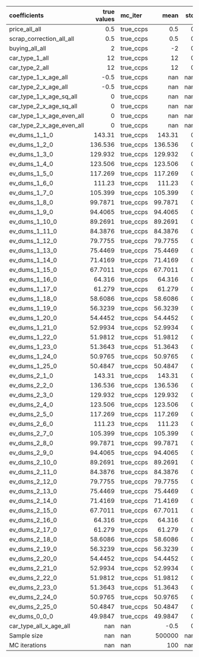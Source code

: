 | coefficients              |   true values | mc_iter   |        mean |   std |     p2.5 |    p97.5 |
|:--------------------------|--------------:|:----------|------------:|------:|---------:|---------:|
| price_all_all             |        0.5    | true_ccps |      0.5    |     0 |   0.5    |   0.5    |
| scrap_correction_all_all  |        0.5    | true_ccps |      0.5    |     0 |   0.5    |   0.5    |
| buying_all_all            |        2      | true_ccps |     -2      |     0 |  -2      |  -2      |
| car_type_1_all            |       12      | true_ccps |     12      |     0 |  12      |  12      |
| car_type_2_all            |       12      | true_ccps |     12      |     0 |  12      |  12      |
| car_type_1_x_age_all      |       -0.5    | true_ccps |    nan      |   nan | nan      | nan      |
| car_type_2_x_age_all      |       -0.5    | true_ccps |    nan      |   nan | nan      | nan      |
| car_type_1_x_age_sq_all   |        0      | true_ccps |    nan      |   nan | nan      | nan      |
| car_type_2_x_age_sq_all   |        0      | true_ccps |    nan      |   nan | nan      | nan      |
| car_type_1_x_age_even_all |        0      | true_ccps |    nan      |   nan | nan      | nan      |
| car_type_2_x_age_even_all |        0      | true_ccps |    nan      |   nan | nan      | nan      |
| ev_dums_1_1_0             |      143.31   | true_ccps |    143.31   |     0 | 143.31   | 143.31   |
| ev_dums_1_2_0             |      136.536  | true_ccps |    136.536  |     0 | 136.536  | 136.536  |
| ev_dums_1_3_0             |      129.932  | true_ccps |    129.932  |     0 | 129.932  | 129.932  |
| ev_dums_1_4_0             |      123.506  | true_ccps |    123.506  |     0 | 123.506  | 123.506  |
| ev_dums_1_5_0             |      117.269  | true_ccps |    117.269  |     0 | 117.269  | 117.269  |
| ev_dums_1_6_0             |      111.23   | true_ccps |    111.23   |     0 | 111.23   | 111.23   |
| ev_dums_1_7_0             |      105.399  | true_ccps |    105.399  |     0 | 105.399  | 105.399  |
| ev_dums_1_8_0             |       99.7871 | true_ccps |     99.7871 |     0 |  99.7871 |  99.7871 |
| ev_dums_1_9_0             |       94.4065 | true_ccps |     94.4065 |     0 |  94.4065 |  94.4065 |
| ev_dums_1_10_0            |       89.2691 | true_ccps |     89.2691 |     0 |  89.2691 |  89.2691 |
| ev_dums_1_11_0            |       84.3876 | true_ccps |     84.3876 |     0 |  84.3876 |  84.3876 |
| ev_dums_1_12_0            |       79.7755 | true_ccps |     79.7755 |     0 |  79.7755 |  79.7755 |
| ev_dums_1_13_0            |       75.4469 | true_ccps |     75.4469 |     0 |  75.4469 |  75.4469 |
| ev_dums_1_14_0            |       71.4169 | true_ccps |     71.4169 |     0 |  71.4169 |  71.4169 |
| ev_dums_1_15_0            |       67.7011 | true_ccps |     67.7011 |     0 |  67.7011 |  67.7011 |
| ev_dums_1_16_0            |       64.316  | true_ccps |     64.316  |     0 |  64.316  |  64.316  |
| ev_dums_1_17_0            |       61.279  | true_ccps |     61.279  |     0 |  61.279  |  61.279  |
| ev_dums_1_18_0            |       58.6086 | true_ccps |     58.6086 |     0 |  58.6086 |  58.6086 |
| ev_dums_1_19_0            |       56.3239 | true_ccps |     56.3239 |     0 |  56.3239 |  56.3239 |
| ev_dums_1_20_0            |       54.4452 | true_ccps |     54.4452 |     0 |  54.4452 |  54.4452 |
| ev_dums_1_21_0            |       52.9934 | true_ccps |     52.9934 |     0 |  52.9934 |  52.9934 |
| ev_dums_1_22_0            |       51.9812 | true_ccps |     51.9812 |     0 |  51.9812 |  51.9812 |
| ev_dums_1_23_0            |       51.3643 | true_ccps |     51.3643 |     0 |  51.3643 |  51.3643 |
| ev_dums_1_24_0            |       50.9765 | true_ccps |     50.9765 |     0 |  50.9765 |  50.9765 |
| ev_dums_1_25_0            |       50.4847 | true_ccps |     50.4847 |     0 |  50.4847 |  50.4847 |
| ev_dums_2_1_0             |      143.31   | true_ccps |    143.31   |     0 | 143.31   | 143.31   |
| ev_dums_2_2_0             |      136.536  | true_ccps |    136.536  |     0 | 136.536  | 136.536  |
| ev_dums_2_3_0             |      129.932  | true_ccps |    129.932  |     0 | 129.932  | 129.932  |
| ev_dums_2_4_0             |      123.506  | true_ccps |    123.506  |     0 | 123.506  | 123.506  |
| ev_dums_2_5_0             |      117.269  | true_ccps |    117.269  |     0 | 117.269  | 117.269  |
| ev_dums_2_6_0             |      111.23   | true_ccps |    111.23   |     0 | 111.23   | 111.23   |
| ev_dums_2_7_0             |      105.399  | true_ccps |    105.399  |     0 | 105.399  | 105.399  |
| ev_dums_2_8_0             |       99.7871 | true_ccps |     99.7871 |     0 |  99.7871 |  99.7871 |
| ev_dums_2_9_0             |       94.4065 | true_ccps |     94.4065 |     0 |  94.4065 |  94.4065 |
| ev_dums_2_10_0            |       89.2691 | true_ccps |     89.2691 |     0 |  89.2691 |  89.2691 |
| ev_dums_2_11_0            |       84.3876 | true_ccps |     84.3876 |     0 |  84.3876 |  84.3876 |
| ev_dums_2_12_0            |       79.7755 | true_ccps |     79.7755 |     0 |  79.7755 |  79.7755 |
| ev_dums_2_13_0            |       75.4469 | true_ccps |     75.4469 |     0 |  75.4469 |  75.4469 |
| ev_dums_2_14_0            |       71.4169 | true_ccps |     71.4169 |     0 |  71.4169 |  71.4169 |
| ev_dums_2_15_0            |       67.7011 | true_ccps |     67.7011 |     0 |  67.7011 |  67.7011 |
| ev_dums_2_16_0            |       64.316  | true_ccps |     64.316  |     0 |  64.316  |  64.316  |
| ev_dums_2_17_0            |       61.279  | true_ccps |     61.279  |     0 |  61.279  |  61.279  |
| ev_dums_2_18_0            |       58.6086 | true_ccps |     58.6086 |     0 |  58.6086 |  58.6086 |
| ev_dums_2_19_0            |       56.3239 | true_ccps |     56.3239 |     0 |  56.3239 |  56.3239 |
| ev_dums_2_20_0            |       54.4452 | true_ccps |     54.4452 |     0 |  54.4452 |  54.4452 |
| ev_dums_2_21_0            |       52.9934 | true_ccps |     52.9934 |     0 |  52.9934 |  52.9934 |
| ev_dums_2_22_0            |       51.9812 | true_ccps |     51.9812 |     0 |  51.9812 |  51.9812 |
| ev_dums_2_23_0            |       51.3643 | true_ccps |     51.3643 |     0 |  51.3643 |  51.3643 |
| ev_dums_2_24_0            |       50.9765 | true_ccps |     50.9765 |     0 |  50.9765 |  50.9765 |
| ev_dums_2_25_0            |       50.4847 | true_ccps |     50.4847 |     0 |  50.4847 |  50.4847 |
| ev_dums_0_0_0             |       49.9847 | true_ccps |     49.9847 |     0 |  49.9847 |  49.9847 |
| car_type_all_x_age_all    |      nan      | nan       |     -0.5    |     0 |  -0.5    |  -0.5    |
| Sample size               |      nan      | nan       | 500000      |   nan | nan      | nan      |
| MC iterations             |      nan      | nan       |    100      |   nan | nan      | nan      |